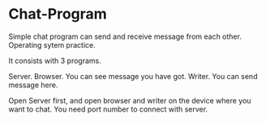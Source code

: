 # Chat-Program
Simple chat program can send and receive message from each other.
Operating sytem practice.

It consists with 3 programs.

Server.
Browser. You can see message you have got.
Writer. You can send message here.

Open Server first, and open browser and writer on the device where you want to chat.
You need port number to connect with server.
